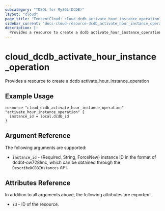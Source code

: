 ```yaml
---
subcategory: "TDSQL for MySQL(DCDB)"
layout: "cloud"
page_title: "TencentCloud: cloud_dcdb_activate_hour_instance_operation"
sidebar_current: "docs-cloud-resource-dcdb_activate_hour_instance_operation"
description: |-
  Provides a resource to create a dcdb activate_hour_instance_operation
---
```


# cloud_dcdb_activate_hour_instance_operation

Provides a resource to create a dcdb activate_hour_instance_operation

## Example Usage

```hcl
resource "cloud_dcdb_activate_hour_instance_operation" "activate_hour_instance_operation" {
  instance_id = local.dcdb_id
}
```

## Argument Reference

The following arguments are supported:

* `instance_id` - (Required, String, ForceNew) instance ID in the format of dcdbt-ow728lmc, which can be obtained through the `DescribeDCDBInstances` API.

## Attributes Reference

In addition to all arguments above, the following attributes are exported:

* `id` - ID of the resource.



